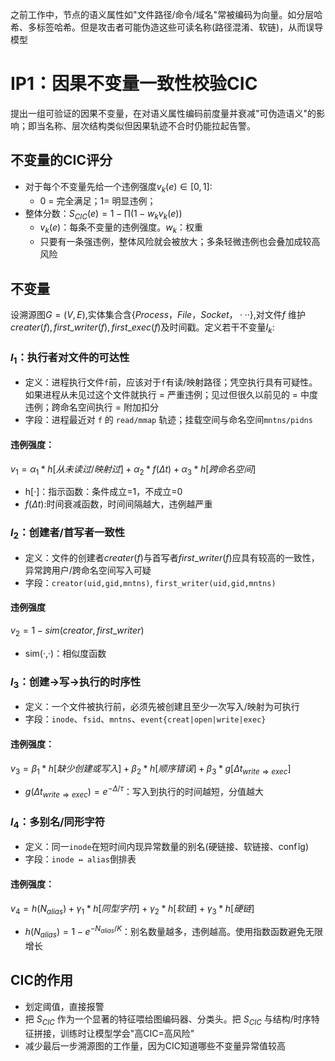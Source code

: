 之前工作中，节点的语义属性如"文件路径/命令/域名"常被编码为向量。如分层哈希、多标签哈希。但是攻击者可能伪造这些可读名称(路径混淆、软链)，从而误导模型
# IP1：因果不变量一致性校验CIC
提出一组可验证的因果不变量，在对语义属性编码前度量并衰减"可伪造语义"的影响；即当名称、层次结构类似但因果轨迹不合时仍能拉起告警。
## 不变量的CIC评分
- 对于每个不变量先给一个违例强度$v_k(e)∈[0,1]$:
	- 0 = 完全满足；1= 明显违例；
- 整体分数：$S_{CIC}(e)=1-\prod(1-w_kv_k(e))$
	- $v_k(e)$：每条不变量的违例强度。$w_k$：权重
	- 只要有一条强违例，整体风险就会被放大；多条轻微违例也会叠加成较高风险
## 不变量
设溯源图$G=(V,E)$,实体集合含$\{Process，File，Socket，···\}$,对文件$f$ 维护$creater(f),first\_writer(f),first\_exec(f)$及时间戳。定义若干不变量$I_k:$
### $I_1$：执行者对文件的可达性
- 定义：进程执行文件`f`前，应该对于`f`有读/映射路径；凭空执行具有可疑性。如果进程从未见过这个文件就执行 = 严重违例；见过但很久以前见的 = 中度违例；跨命名空间执行 = 附加扣分
- 字段：进程最近对 `f` 的 `read/mmap` 轨迹；挂载空间与命名空间`mntns/pidns`
#### 违例强度：
$v_1=\alpha_1*h[从未读过/映射过]+\alpha_2*f(\Delta t)+\alpha_3*h[跨命名空间]$
- h[·]：指示函数：条件成立=1，不成立=0
- $f(\Delta t)$:时间衰减函数，时间间隔越大，违例越严重
### $I_2$：创建者/首写者一致性
- 定义：文件的创建者$creater(f)$与首写者$first\_writer(f)$应具有较高的一致性，异常跨用户/跨命名空间写入可疑
- 字段：`creator(uid,gid,mntns)`, `first_writer(uid,gid,mntns)`
#### 违例强度
$v_2=1-sim(creator,first\_writer)$
- sim(·,·)：相似度函数
### $I_3$：创建→写→执行的时序性
- 定义：一个文件被执行前，必须先被创建且至少一次写入/映射为可执行
- 字段：`inode`、`fsid`、`mntns`、`event{creat|open|write|exec}`
#### 违例强度：
$v_3=\beta_1*h[缺少创建或写入]+\beta_2*h[顺序错误]+\beta_3*g[\Delta t_{write \Rightarrow exec}]$
- $g(\Delta t_{write \Rightarrow exec})=e^{-\Delta/\tau}$：写入到执行的时间越短，分值越大
### $I_4$：多别名/同形字符
- 定义：同一`inode`在短时间内现异常数量的别名(硬链接、软链接、confĭg)
- 字段：`inode ↔ alias`倒排表
#### 违例强度：
$v_4=h(N_{alias})+\gamma_1*h[同型字符]+\gamma_2*h[软链]+\gamma_3*h[硬链]$
- $h(N_{alias})=1-e^{-N_{alias}/K}$：别名数量越多，违例越高。使用指数函数避免无限增长
## CIC的作用
- 划定阈值，直接报警
- 把 $S_{CIC}$ 作为一个显著的特征喂给图编码器、分类头。把 $S_{CIC}$ 与结构/时序特征拼接，训练时让模型学会"高CIC=高风险"
- 减少最后一步溯源图的工作量，因为CIC知道哪些不变量异常值较高

